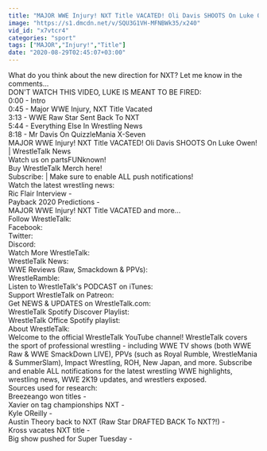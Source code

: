 ```yaml
---
title: "MAJOR WWE Injury! NXT Title VACATED! Oli Davis SHOOTS On Luke Owen! WrestleTalk News"
image: "https://s1.dmcdn.net/v/SQU3G1VH-MFNBWk35/x240"
vid_id: "x7vtcr4"
categories: "sport"
tags: ["MAJOR","Injury!","Title"]
date: "2020-08-29T02:45:07+03:00"
---
```

What do you think about the new direction for NXT? Let me know in the comments...  <br>DON'T WATCH THIS VIDEO, LUKE IS MEANT TO BE FIRED:   <br>0:00 - Intro  <br>0:45 - Major WWE Injury, NXT Title Vacated  <br>3:13 - WWE Raw Star Sent Back To NXT  <br>5:44 - Everything Else In Wrestling News  <br>8:18 - Mr Davis On QuizzleMania X-Seven  <br>MAJOR WWE Injury! NXT Title VACATED! Oli Davis SHOOTS On Luke Owen! | WrestleTalk News  <br>Watch us on partsFUNknown!   <br>Buy WrestleTalk Merch here!    <br>Subscribe:  | Make sure to enable ALL push notifications!  <br>Watch the latest wrestling news:    <br>Ric Flair Interview -   <br>Payback 2020 Predictions -   <br>MAJOR WWE Injury! NXT Title VACATED and more...  <br>Follow WrestleTalk:  <br>Facebook:   <br>Twitter:   <br>Discord:   <br>Watch More WrestleTalk:  <br>WrestleTalk News:    <br>WWE Reviews (Raw, Smackdown &amp; PPVs):    <br>WrestleRamble:    <br>Listen to WrestleTalk's PODCAST on iTunes:   <br>Support WrestleTalk on Patreon:   <br>Get NEWS &amp; UPDATES on WrestleTalk.com:   <br>WrestleTalk Spotify Discover Playlist:   <br>WrestleTalk Office Spotify playlist:   <br>About WrestleTalk:  <br>Welcome to the official WrestleTalk YouTube channel! WrestleTalk covers the sport of professional wrestling - including WWE TV shows (both WWE Raw &amp; WWE SmackDown LIVE), PPVs (such as Royal Rumble, WrestleMania &amp; SummerSlam), Impact Wrestling, ROH, New Japan, and more. Subscribe and enable ALL notifications for the latest wrestling WWE highlights, wrestling news, WWE 2K19 updates, and wrestlers exposed.  <br>Sources used for research:  <br>Breezeango won titles -   <br>Xavier on tag championships NXT -   <br>Kyle OReilly -   <br>Austin Theory back to NXT (Raw Star DRAFTED BACK To NXT?!) -   <br>Kross vacates NXT title -   <br>Big show pushed for Super Tuesday - 
